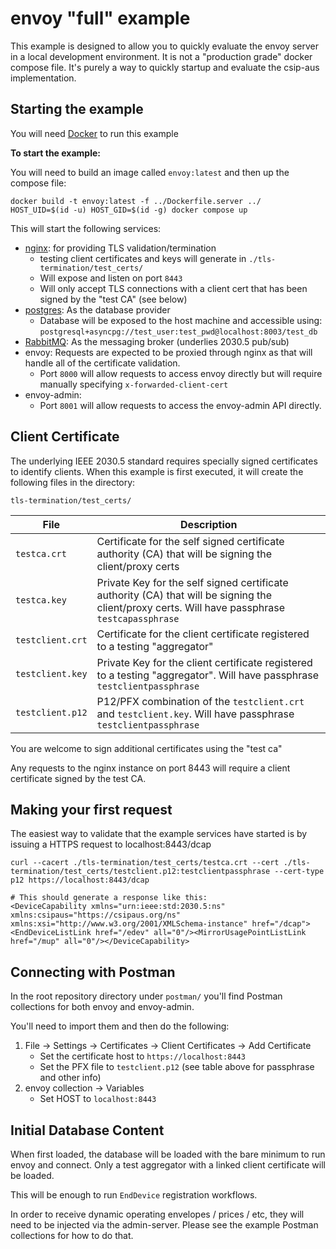 # envoy "full" example

This example is designed to allow you to quickly evaluate the envoy server in a local development environment. It is not a "production grade" docker compose file. It's purely a way to quickly startup and evaluate the csip-aus implementation.

## Starting the example

You will need [Docker](https://www.docker.com/) to run this example

**To start the example:**

You will need to build an image called `envoy:latest` and then up the compose file:

```
docker build -t envoy:latest -f ../Dockerfile.server ../
HOST_UID=$(id -u) HOST_GID=$(id -g) docker compose up
```

This will start the following services:
* [nginx](https://nginx.org/): for providing TLS validation/termination 
    * testing client certificates and keys will generate in `./tls-termination/test_certs/`
    * Will expose and listen on port `8443`
    * Will only accept TLS connections with a client cert that has been signed by the "test CA" (see below)
* [postgres](https://www.postgresql.org/): As the database provider
    * Database will be exposed to the host machine and accessible using: `postgresql+asyncpg://test_user:test_pwd@localhost:8003/test_db`
* [RabbitMQ](https://www.rabbitmq.com/): As the messaging broker (underlies 2030.5 pub/sub)
* envoy: Requests are expected to be proxied through nginx as that will handle all of the certificate validation.
    *  Port `8000` will allow requests to access envoy directly but will require manually specifying `x-forwarded-client-cert`
* envoy-admin:
    * Port `8001` will allow requests to access the envoy-admin API directly.


## Client Certificate

The underlying IEEE 2030.5 standard requires specially signed certificates to identify clients. When this example is first executed, it will create the following files in the directory: 

`tls-termination/test_certs/`

| File | Description |
|------|-------------|
| `testca.crt` | Certificate for the self signed certificate authority (CA) that will be signing the client/proxy certs |
| `testca.key` | Private Key for the self signed certificate authority (CA) that will be signing the client/proxy certs. Will have passphrase `testcapassphrase` |
| `testclient.crt` | Certificate for the client certificate registered to a testing "aggregator" |
| `testclient.key` | Private Key for the client certificate registered to a testing "aggregator". Will have passphrase `testclientpassphrase` |
| `testclient.p12` | P12/PFX combination of the `testclient.crt` and `testclient.key`. Will have passphrase `testclientpassphrase` |

You are welcome to sign additional certificates using the "test ca"

Any requests to the nginx instance on port 8443 will require a client certificate signed by the test CA.

## Making your first request

The easiest way to validate that the example services have started is by issuing a HTTPS request to localhost:8443/dcap

```
curl --cacert ./tls-termination/test_certs/testca.crt --cert ./tls-termination/test_certs/testclient.p12:testclientpassphrase --cert-type p12 https://localhost:8443/dcap

# This should generate a response like this:
<DeviceCapability xmlns="urn:ieee:std:2030.5:ns" xmlns:csipaus="https://csipaus.org/ns" xmlns:xsi="http://www.w3.org/2001/XMLSchema-instance" href="/dcap"><EndDeviceListLink href="/edev" all="0"/><MirrorUsagePointListLink href="/mup" all="0"/></DeviceCapability>
```

## Connecting with Postman

In the root repository directory under `postman/` you'll find Postman collections for both envoy and envoy-admin. 

You'll need to import them and then do the following:
1. File -> Settings -> Certificates -> Client Certificates -> Add Certificate
    * Set the certificate host to `https://localhost:8443`
    * Set the PFX file to `testclient.p12` (see table above for passphrase and other info)
2. envoy collection -> Variables
    * Set HOST to `localhost:8443`


## Initial Database Content

When first loaded, the database will be loaded with the bare minimum to run envoy and connect. Only a test aggregator with a linked client certificate will be loaded.

This will be enough to run `EndDevice` registration workflows.

In order to receive dynamic operating envelopes / prices / etc, they will need to be injected via the admin-server. Please see the example Postman collections for how to do that.